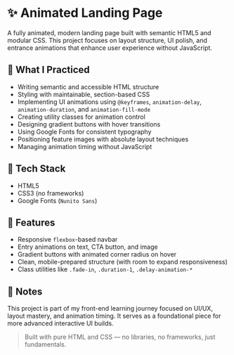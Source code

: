 # ✨ Animated Landing Page

A fully animated, modern landing page built with semantic HTML5 and modular CSS. This project focuses on layout structure, UI polish, and entrance animations that enhance user experience without JavaScript.

## 🧠 What I Practiced

- Writing semantic and accessible HTML structure
- Styling with maintainable, section-based CSS
- Implementing UI animations using `@keyframes`, `animation-delay`, `animation-duration`, and `animation-fill-mode`
- Creating utility classes for animation control
- Designing gradient buttons with hover transitions
- Using Google Fonts for consistent typography
- Positioning feature images with absolute layout techniques
- Managing animation timing without JavaScript

## 🔧 Tech Stack

- HTML5
- CSS3 (no frameworks)
- Google Fonts (`Nunito Sans`)

## 🎯 Features

- Responsive `flexbox`-based navbar
- Entry animations on text, CTA button, and image
- Gradient buttons with animated corner radius on hover
- Clean, mobile-prepared structure (with room to expand responsiveness)
- Class utilities like `.fade-in`, `.duration-1`, `.delay-animation-*`

## 📝 Notes

This project is part of my front-end learning journey focused on UI/UX, layout mastery, and animation timing. It serves as a foundational piece for more advanced interactive UI builds.

> Built with pure HTML and CSS — no libraries, no frameworks, just fundamentals.
